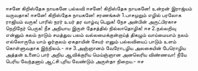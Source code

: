 
ஈசனே கிறிஸ்தேசு நாயகனே
பல்லவி
ஈசனே! கிறிஸ்தேசு நாயகனே! உன்றன்
 இராஜ்யம் வருவதாக!
 ஈசனே! கிறிஸ்தேசு நாயகனே!
சரணங்கள்
1.பாசமுறும் எழில் பரலோக ராஜியம் வருக!
 பாரில் நரர் உயர் தர வாழ்வு பெறுக!
 நேச அன்பின் அருட்பிரகாச நெறிநேர் பெருக!
 நீச அநியாய இருள் தேசத்தில் நில்லாதொழிக! ஈச
2.நல்லறிவு என்னும் கலம் நாடும் சமத்துவ பலம்
 வல்லமைக்குன்றாய்த் திகழும் வாய்மையாம் நலம்
 எல்லோருமே யாம் ஓர்குலம் ஏகதாயின் சேயர் எனும்
 பல்லவியைப் பாடும் உளம் கொள்ளுவதாக இந்நிலம்.- ஈச
3.அஞ்ஞானம் வேரோடழிய அலகையின் பேரொழிய
 அத்தன் உனைப் பார் அறிய ஆவிக்குரிய
 மெய்ஞ்ஞான அனலெரிய விண்ணவா! நீயே பெரிய
 வேந்தனாய் ஆட்சி புரிய வேண்டும் அருள்தா நிறைய.- ஈச

